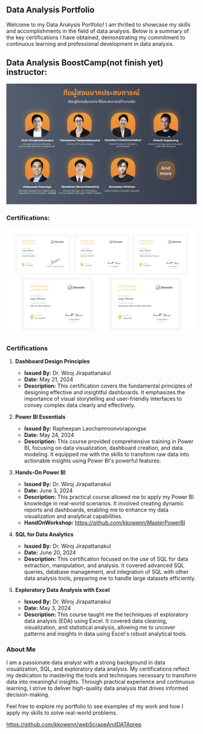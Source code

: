## Data Analysis Portfolio

Welcome to my Data Analysis Portfolio! I am thrilled to showcase my skills and accomplishments in the field of data analysis. Below is a summary of the key certifications I have obtained, demonstrating my commitment to continuous learning and professional development in data analysis.

## Data Analysis BoostCamp(not finish yet) instructor: 
![image](MasterPowerBI/teacher.png)

### Certifications:

![image](MasterPowerBI/yo.png)


### Certifications
1. **Dashboard Design Principles**
   - **Issued By:** Dr. Wiroj Jirapattanakul
   - **Date:** May 21, 2024
   - **Description:** This certification covers the fundamental principles of designing effective and insightful dashboards. It emphasizes the importance of visual storytelling and user-friendly interfaces to convey complex data clearly and effectively.

2. **Power BI Essentials**
   - **Issued By:** Rapheepan Laochamroonvorapongse
   - **Date:** May 24, 2024
   - **Description:** This course provided comprehensive training in Power BI, focusing on data visualization, dashboard creation, and data modeling. It equipped me with the skills to transform raw data into actionable insights using Power BI's powerful features.

3. **Hands-On Power BI**
   - **Issued By:** Dr. Wiroj Jirapattanakul
   - **Date:** June 3, 2024
   - **Description:** This practical course allowed me to apply my Power BI knowledge in real-world scenarios. It involved creating dynamic reports and dashboards, enabling me to enhance my data visualization and analytical capabilities.
   - **HandOnWorkshop:** https://github.com/kkowenn/MasterPowerBI
     
4. **SQL for Data Analytics**
   - **Issued By:** Dr. Wiroj Jirapattanakul
   - **Date:** June 20, 2024
   - **Description:** This certification focused on the use of SQL for data extraction, manipulation, and analysis. It covered advanced SQL queries, database management, and integration of SQL with other data analysis tools, preparing me to handle large datasets efficiently.

5. **Exploratory Data Analysis with Excel**
   - **Issued By:** Dr. Wiroj Jirapattanakul
   - **Date:** May 3, 2024
   - **Description:** This course taught me the techniques of exploratory data analysis (EDA) using Excel. It covered data cleaning, visualization, and statistical analysis, allowing me to uncover patterns and insights in data using Excel's robust analytical tools.

### About Me

I am a passionate data analyst with a strong background in data visualization, SQL, and exploratory data analysis. My certifications reflect my dedication to mastering the tools and techniques necessary to transform data into meaningful insights. Through practical experience and continuous learning, I strive to deliver high-quality data analysis that drives informed decision-making.

Feel free to explore my portfolio to see examples of my work and how I apply my skills to solve real-world problems.

https://github.com/kkowenn/webScrapeAndDATAprep

